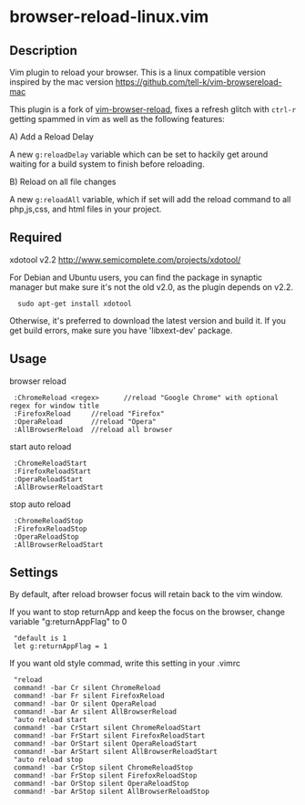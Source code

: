 
# browser-reload-linux.vim

## Description


Vim plugin to reload your browser. 
This is a linux compatible version inspired by the mac version https://github.com/tell-k/vim-browsereload-mac

This plugin is a fork of [vim-browser-reload](https://github.com/lordm/vim-browser-reload-linux), fixes a refresh glitch with `ctrl-r` getting spammed in vim as well as the following features:

A) Add a Reload Delay

A new `g:reloadDelay` variable which can be set to hackily get around waiting for a build system to finish before reloading. 

B) Reload on all file changes

A new `g:reloadAll` variable, which if set will add the reload command to all php,js,css, and html files in your project.



## Required

xdotool v2.2 http://www.semicomplete.com/projects/xdotool/

For Debian and Ubuntu users, you can find the package in synaptic manager but make sure it's not the old v2.0, as the plugin depends on v2.2.

```
  sudo apt-get install xdotool
```

Otherwise, it's preferred to download the latest version and build it.
If you get build errors, make sure you have 'libxext-dev' package.


## Usage


browser reload
```
 :ChromeReload <regex>      //reload "Google Chrome" with optional regex for window title
 :FirefoxReload     //reload "Firefox"
 :OperaReload       //reload "Opera"
 :AllBrowserReload  //reload all browser
```
start auto reload
```
 :ChromeReloadStart  
 :FirefoxReloadStart  
 :OperaReloadStart  
 :AllBrowserReloadStart  
```
stop auto reload
```
 :ChromeReloadStop
 :FirefoxReloadStop
 :OperaReloadStop
 :AllBrowserReloadStart
```

## Settings


By default, after reload browser focus will retain back to the vim window.

If you want to stop returnApp and keep the focus on the browser, 
change variable "g:returnAppFlag" to 0

```
 "default is 1
 let g:returnAppFlag = 1
```

If you want old style commad, write this setting in your .vimrc

```
 "reload
 command! -bar Cr silent ChromeReload
 command! -bar Fr silent FirefoxReload
 command! -bar Or silent OperaReload
 command! -bar Ar silent AllBrowserReload
 "auto reload start
 command! -bar CrStart silent ChromeReloadStart
 command! -bar FrStart silent FirefoxReloadStart
 command! -bar OrStart silent OperaReloadStart
 command! -bar ArStart silent AllBrowserReloadStart
 "auto reload stop
 command! -bar CrStop silent ChromeReloadStop
 command! -bar FrStop silent FirefoxReloadStop
 command! -bar OrStop silent OperaReloadStop
 command! -bar ArStop silent AllBrowserReloadStop
 ```
